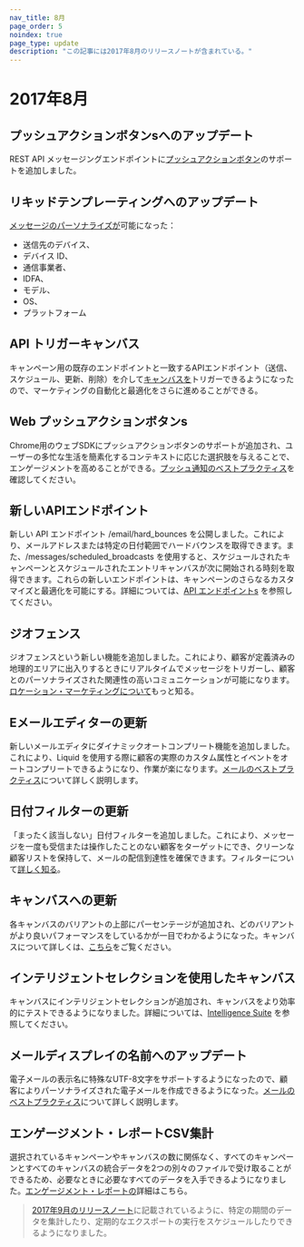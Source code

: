 ```yaml
---
nav_title: 8月
page_order: 5
noindex: true
page_type: update
description: "この記事には2017年8月のリリースノートが含まれている。"
---
```


# 2017年8月

## プッシュアクションボタンsへのアップデート

REST API メッセージングエンドポイントに[プッシュアクションボタン]({{site.baseurl}}/user_guide/message_building_by_channel/push/push_action_buttons/#how-to-use-action-buttons)のサポートを追加しました。

## リキッドテンプレーティングへのアップデート

[メッセージのパーソナライズが]({{site.baseurl}}/user_guide/personalization_and_dynamic_content/liquid/supported_personalization_tags/)可能になった：
- 送信先のデバイス、
- デバイス ID、
- 通信事業者、
- IDFA、
- モデル、
- OS、
- プラットフォーム

## API トリガーキャンバス

キャンペーン用の既存のエンドポイントと一致するAPIエンドポイント（送信、スケジュール、更新、削除）を介して[キャンバスを]({{site.baseurl}}/user_guide/engagement_tools/canvas/create_a_canvas/create_a_canvas/)トリガーできるようになったので、マーケティングの自動化と最適化をさらに進めることができる。

## Web プッシュアクションボタンs

Chrome用のウェブSDKにプッシュアクションボタンのサポートが追加され、ユーザーの多忙な生活を簡素化するコンテキストに応じた選択肢を与えることで、エンゲージメントを高めることができる。[プッシュ通知のベストプラクティス]({{site.baseurl}}/user_guide/message_building_by_channel/push/best_practices/)を確認してください。

## 新しいAPIエンドポイント

新しい API エンドポイント /email/hard_bounces を公開しました。これにより、メールアドレスまたは特定の日付範囲でハードバウンスを取得できます。また、/messages/scheduled_broadcasts を使用すると、スケジュールされたキャンペーンとスケジュールされたエントリキャンバスが次に開始される時刻を取得できます。これらの新しいエンドポイントは、キャンペーンのさらなるカスタマイズと最適化を可能にする。詳細については、[API エンドポイントs]({{site.baseurl}}/developer_guide/rest_api/basics/#what-is-a-rest-api) を参照してください。

## ジオフェンス

ジオフェンスという新しい機能を追加しました。これにより、顧客が定義済みの地理的エリアに出入りするときにリアルタイムでメッセージをトリガーし、顧客とのパーソナライズされた関連性の高いコミュニケーションが可能になります。[ロケーション・マーケティングについて]({{site.baseurl}}/developer_guide/platform_integration_guides/android/advanced_use_cases/locations_and_geofences/)もっと知る。

## Eメールエディターの更新

新しいメールエディタにダイナミックオートコンプリート機能を追加しました。これにより、Liquid を使用する際に顧客の実際のカスタム属性とイベントをオートコンプリートできるようになり、作業が楽になります。[メールのベストプラクティス]({{site.baseurl}}/user_guide/message_building_by_channel/email/best_practices)について詳しく説明します。

## 日付フィルターの更新

「まったく該当しない」日付フィルターを追加しました。これにより、メッセージを一度も受信または操作したことのない顧客をターゲットにでき、クリーンな顧客リストを保持して、メールの配信到達性を確保できます。フィルターについて[詳しく知る]({{site.baseurl}}/user_guide/engagement_tools/segments/segmentation_filters/#segmentation-filters)。

## キャンバスへの更新

各キャンバスのバリアントの上部にパーセンテージが追加され、どのバリアントがより良いパフォーマンスをしているかが一目でわかるようになった。キャンバスについて詳しくは、[こちら]({{site.baseurl}}/user_guide/engagement_tools/canvas/create_a_canvas/create_a_canvas/)をご覧ください。

## インテリジェントセレクションを使用したキャンバス

キャンバスにインテリジェントセレクションが追加され、キャンバスをより効率的にテストできるようになりました。詳細については、[Intelligence Suite]({{site.baseurl}}/user_guide/engagement_tools/canvas/create_a_canvas/create_a_canvas/) を参照してください。

## メールディスプレイの名前へのアップデート

電子メールの表示名に特殊なUTF-8文字をサポートするようになったので、顧客によりパーソナライズされた電子メールを作成できるようになった。[メールのベストプラクティス]({{site.baseurl}}/user_guide/message_building_by_channel/email/best_practices)について詳しく説明します。

## エンゲージメント・レポートCSV集計

選択されているキャンペーンやキャンバスの数に関係なく、すべてのキャンペーンとすべてのキャンバスの統合データを2つの別々のファイルで受け取ることができるため、必要なときに必要なすべてのデータを入手できるようになりました。[エンゲージメント・レポートの]({{site.baseurl}}/user_guide/data_and_analytics/reporting/engagement_reports/)詳細はこちら。

> [2017年9月のリリースノート]({{site.baseurl}}/help/release_notes/2017/september/)に記載されているように、特定の期間のデータを集計したり、定期的なエクスポートの実行をスケジュールしたりできるようになりました。


